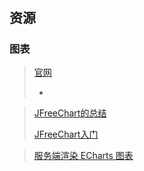 # 

## 资源

### 图表

> [官网](https://www.jfree.org/jfreechart/)
>
>   - [](https://github.com/jfree/jfreechart)

> [JFreeChart的总结](https://blog.csdn.net/earl_yuan/article/details/49745507)
>
> [JFreeChart入门](https://www.jianshu.com/p/d15827ea1818)
>
> [](https://www.sxt.cn/jfreechart/jfreechart.html)
>
> [](https://blog.csdn.net/youshounianhua123/article/details/89217659)
>
> [](https://blog.csdn.net/tanqingfu1/article/details/125161499)


> [服务端渲染 ECharts 图表](https://www.jianshu.com/p/47eaf7415434)


